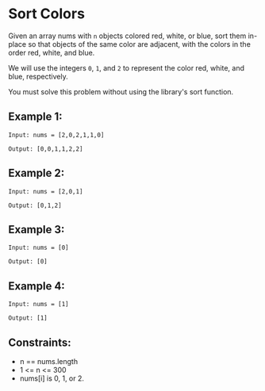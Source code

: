 # Sort Colors
Given an array nums with `n` objects colored red, white, or blue, sort them in-place so that objects of the same color are adjacent, with the colors in the order red, white, and blue.

We will use the integers `0`, `1`, and `2` to represent the color red, white, and blue, respectively.

You must solve this problem without using the library's sort function.

 

## Example 1:

`Input: nums = [2,0,2,1,1,0]`

`Output: [0,0,1,1,2,2]`



## Example 2:

`Input: nums = [2,0,1]`

`Output: [0,1,2]`



## Example 3:

`Input: nums = [0]`

`Output: [0]`



## Example 4:

`Input: nums = [1]`

`Output: [1]`



## Constraints:
- n == nums.length
- 1 <= n <= 300
- nums[i] is 0, 1, or 2.
